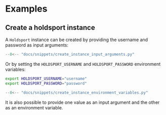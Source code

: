 # Examples

## Create a holdsport instance

A `Holdsport` instance can be created by providing the username and password as input arguments:

```py linenums="1"
--8<-- "docs/snippets/create_instance_input_arguments.py"
```

Or by setting the `HOLDSPORT_USERNAME` and `HOLDSPORT_PASSWORD` environment variables:

```bash
export HOLDSPORT_USERNAME="username"
export HOLDSPORT_PASSWORD="password"
```

```py linenums="1"
--8<-- "docs/snippets/create_instance_environment_variables.py"
```

It is also possible to provide one value as an input argument and the other as an environment variable.
